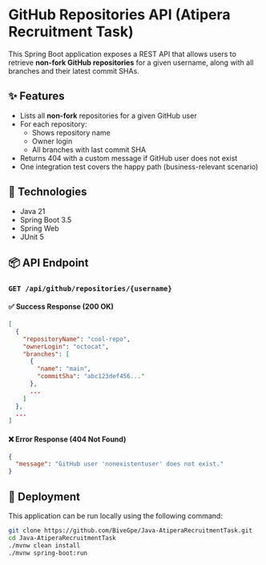 # GitHub Repositories API (Atipera Recruitment Task)

This Spring Boot application exposes a REST API that allows users to retrieve **non-fork GitHub repositories** for a given username, along with all branches and their latest commit SHAs.

## ✨ Features

- Lists all **non-fork** repositories for a given GitHub user
- For each repository:
    - Shows repository name
    - Owner login
    - All branches with last commit SHA
- Returns 404 with a custom message if GitHub user does not exist
- One integration test covers the happy path (business-relevant scenario)

## 🔧 Technologies

- Java 21
- Spring Boot 3.5
- Spring Web
- JUnit 5

## 📦 API Endpoint

### `GET /api/github/repositories/{username}`

#### ✅ Success Response (200 OK)

```json
[
  {
    "repositoryName": "cool-repo",
    "ownerLogin": "octocat",
    "branches": [
      {
        "name": "main",
        "commitSha": "abc123def456..."
      },
      ...
    ]
  },
  ...
]
```

#### ❌ Error Response (404 Not Found)

```json
{
  "message": "GitHub user 'nonexistentuser' does not exist."
}
```

## 🚀 Deployment
This application can be run locally using the following command:

```bash
git clone https://github.com/BiveGpe/Java-AtiperaRecruitmentTask.git
cd Java-AtiperaRecruitmentTask
./mvnw clean install
./mvnw spring-boot:run
```

